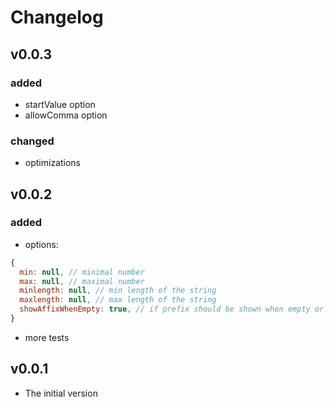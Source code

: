 # Changelog

## v0.0.3
### added
- startValue option
- allowComma option

### changed
- optimizations

## v0.0.2
### added
- options:
```js
{
  min: null, // minimal number
  max: null, // maximal number
  minlength: null, // min length of the string
  maxlength: null, // max length of the string
  showAffixWhenEmpty: true, // if prefix should be shown when empty or not.
}
```
- more tests

## v0.0.1
- The initial version
